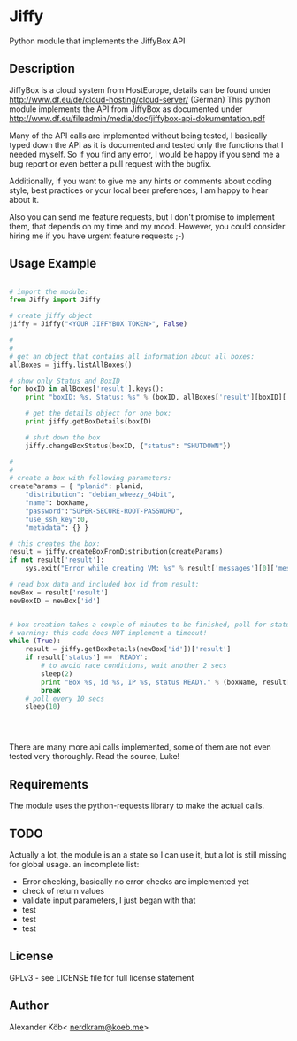 # Jiffy  

Python module that implements the JiffyBox API

## Description

JiffyBox is a cloud system from HostEurope, details can be found under http://www.df.eu/de/cloud-hosting/cloud-server/ (German)
This python module implements the API from JiffyBox as documented under http://www.df.eu/fileadmin/media/doc/jiffybox-api-dokumentation.pdf

Many of the API calls are implemented without being tested, I basically typed down the API as it is documented and tested only the functions that I needed myself. So if you find any error, I would be happy if you send me a bug report or even better a pull request with the bugfix.

Additionally, if you want to give me any hints or comments about coding style, best practices or your local beer preferences, I am happy to hear about it.

Also you can send me feature requests, but I don't promise to implement them, that depends on my time and my mood. However, you could consider hiring me if you have urgent feature requests ;-)


## Usage Example

```python

# import the module:
from Jiffy import Jiffy

# create jiffy object
jiffy = Jiffy("<YOUR JIFFYBOX TOKEN>", False)

#
#
# get an object that contains all information about all boxes:    
allBoxes = jiffy.listAllBoxes()

# show only Status and BoxID
for boxID in allBoxes['result'].keys():
    print "boxID: %s, Status: %s" % (boxID, allBoxes['result'][boxID]['status'])

    # get the details object for one box:
    print jiffy.getBoxDetails(boxID)

    # shut down the box
    jiffy.changeBoxStatus(boxID, {"status": "SHUTDOWN"})

#
# 
# create a box with following parameters:
createParams = { "planid": planid,
    "distribution": "debian_wheezy_64bit",
    "name": boxName,
    "password":"SUPER-SECURE-ROOT-PASSWORD",
    "use_ssh_key":0,
    "metadata": {} }

# this creates the box:
result = jiffy.createBoxFromDistribution(createParams)
if not result['result']:
    sys.exit("Error while creating VM: %s" % result['messages'][0]['message'])

# read box data and included box id from result:
newBox = result['result']
newBoxID = newBox['id']


# box creation takes a couple of minutes to be finished, poll for status 'READY'.
# warning: this code does NOT implement a timeout!
while (True):
    result = jiffy.getBoxDetails(newBox['id'])['result']
    if result['status'] == 'READY':
        # to avoid race conditions, wait another 2 secs
        sleep(2)
        print "Box %s, id %s, IP %s, status READY." % (boxName, result['id'], result['ips']['public'][0])
        break
    # poll every 10 secs
    sleep(10)





```

There are many more api calls implemented, some of them are not even tested very thoroughly. Read the source, Luke!


## Requirements

The module uses the python-requests library to make the actual calls.

## TODO

Actually a lot, the module is an a state so I can use it, but a lot is still missing for global usage. an incomplete list:
* Error checking, basically no error checks are implemented yet
* check of return values
* validate input parameters, I just began with that
* test
* test
* test

## License

GPLv3 - see LICENSE file for full license statement

## Author

Alexander Köb< nerdkram@koeb.me>
